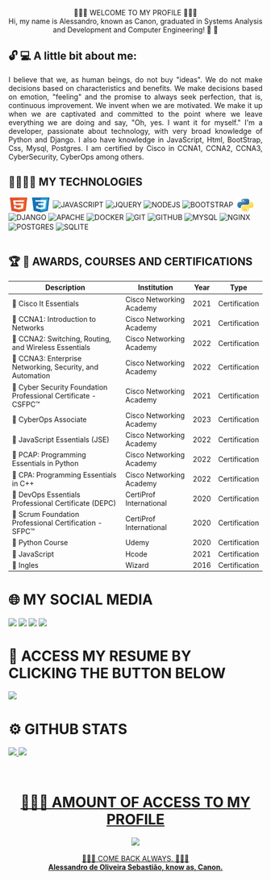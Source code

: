 <div align="center">
  🌟🌟🌟 WELCOME TO MY PROFILE 🌟🌟🌟 <br>
   Hi, my name is Alessandro, known as Canon, graduated in Systems Analysis and Development and Computer Engineering! 👋 💯
</div>

## 🔓 💻 A little bit about me:

<div align="justify">
  <p>
    I believe that we, as human beings, do not buy "ideas". We do not make decisions based on characteristics and benefits. We make decisions based on emotion, "feeling" 
    and the promise to always seek perfection, that is, continuous improvement. We invent when we are motivated. We make it up when we are captivated and committed to the 
    point where we leave everything we are doing and say, "Oh, yes. I want it for myself." I'm a developer, passionate about technology, with very broad knowledge of Python 
    and Django. I also have knowledge in JavaScript, Html, BootStrap, Css, Mysql, Postgres. I am certified by Cisco in CCNA1, CCNA2, CCNA3, CyberSecurity, CyberOps among others.
  </p>
</div>

## 👨🏽‍💻🚀 MY TECHNOLOGIES
  
<div style="display: inline_block">  
  <img align="center" alt="HTML" height="30" width="40" src="https://raw.githubusercontent.com/devicons/devicon/master/icons/html5/html5-original.svg">
  <img align="center" alt="CSS" height="30" width="40" src="https://raw.githubusercontent.com/devicons/devicon/master/icons/css3/css3-original.svg">
  <img align="center" alt="JAVASCRIPT" height="30" width="40" src="https://cdn.jsdelivr.net/gh/devicons/devicon/icons/javascript/javascript-original.svg" />
  <img align="center" alt="JQUERY" height="30" width="40" src="https://cdn.jsdelivr.net/gh/devicons/devicon/icons/jquery/jquery-original.svg" />
  <img align="center" alt="NODEJS" height="30" width="40" src="https://cdn.jsdelivr.net/gh/devicons/devicon/icons/nodejs/nodejs-original.svg" />
  <img align="center" alt="BOOTSTRAP" height="30" width="40" src="https://cdn.jsdelivr.net/gh/devicons/devicon/icons/bootstrap/bootstrap-plain-wordmark.svg" />  
  <img align="center" alt="PYTHON" height="30" width="40" src="https://raw.githubusercontent.com/devicons/devicon/master/icons/python/python-original.svg">
  <img align="center" alt="DJANGO" height="30" width="40" src="https://cdn.jsdelivr.net/gh/devicons/devicon/icons/django/django-plain.svg" />
  <img align="center" alt="APACHE" height="30" width="40" src="https://cdn.jsdelivr.net/gh/devicons/devicon/icons/apache/apache-original.svg" />
  <img align="center" alt="DOCKER" height="30" width="40" src="https://cdn.jsdelivr.net/gh/devicons/devicon/icons/docker/docker-original.svg" />
  <img align="center" alt="GIT" height="30" width="40" src="https://cdn.jsdelivr.net/gh/devicons/devicon/icons/git/git-original.svg" />
  <img align="center" alt="GITHUB" height="30" width="40" src="https://cdn.jsdelivr.net/gh/devicons/devicon/icons/github/github-original.svg" />
  <img align="center" alt="MYSQL" height="30" width="40" src="https://cdn.jsdelivr.net/gh/devicons/devicon/icons/mysql/mysql-original.svg" />
  <img align="center" alt="NGINX" height="30" width="40" src="https://cdn.jsdelivr.net/gh/devicons/devicon/icons/nginx/nginx-original.svg" />
  <img align="center" alt="POSTGRES" height="30" width="40" src="https://cdn.jsdelivr.net/gh/devicons/devicon/icons/postgresql/postgresql-original.svg" />
  <img align="center" alt="SQLITE" height="30" width="40" src="https://cdn.jsdelivr.net/gh/devicons/devicon/icons/sqlite/sqlite-original.svg" />  
</div><br>

## 🏆 🎇 AWARDS, COURSES AND CERTIFICATIONS

Description   | Institution   | Year | Type
--------- | --------- | ------ | ------
🏅 Cisco It Essentials | Cisco Networking Academy | 2021 | Certification
🏅 CCNA1: Introduction to Networks | Cisco Networking Academy | 2021 | Certification
🏅 CCNA2: Switching, Routing, and Wireless Essentials | Cisco Networking Academy | 2022 | Certification
🏅 CCNA3: Enterprise Networking, Security, and Automation | Cisco Networking Academy | 2022 | Certification
🏅 Cyber Security Foundation Professional Certificate - CSFPC™ | Cisco Networking Academy | 2021 | Certification
🏅 CyberOps Associate | Cisco Networking Academy | 2023 | Certification
🏅 JavaScript Essentials (JSE) | Cisco Networking Academy | 2022 | Certification
🏅 PCAP: Programming Essentials in Python | Cisco Networking Academy | 2022 | Certification
🏅 CPA: Programming Essentials in C++ | Cisco Networking Academy | 2022 | Certification
🏅 DevOps Essentials Professional Certificate (DEPC) | CertiProf International | 2020 | Certification
🏅 Scrum Foundation Professional Certification - SFPC™ | CertiProf International | 2020 | Certification
🏅 Python Course | Udemy | 2020 | Certification
🏅 JavaScript | Hcode | 2021 | Certification
🏅 Ingles | Wizard | 2016 | Certification

<div> 
  <h1> 🌐 MY SOCIAL MEDIA </h1>
  <a href="https://www.youtube.com/channel/UCJU_1OmkQXrM4fExi3WJT7w" target="_blank"><img src="https://img.shields.io/badge/YouTube-FF0000?style=for-the-badge&logo=youtube&logoColor=white"     
  target="_blank"></a>
  <a href="https://www.instagram.com/canonpendragonn/" target="_blank"><img src="https://img.shields.io/badge/-Instagram-%23E4405F?style=for-the-badge&logo=instagram&logoColor=white" 
  target="_blank"></a>
  <a href="https://www.linkedin.com/in/alessandro-oliveira-canon-a9099a66" target="_blank"><img src="https://img.shields.io/badge/-LinkedIn-%230077B5?style=for-the-badge&logo=linkedin&logoColor=white" 
  target="_blank"></a> 
  <a href = "mailto:developercanon@gmail.com" target="_blank"><img src="https://img.shields.io/badge/-Gmail-%23333?style=for-the-badge&logo=gmail&logoColor=white" target="_blank"></a>
</div>

<div>
  <h1> 📝 ACCESS MY RESUME BY CLICKING THE BUTTON BELOW </h1>
  <a href="https://canonvortigen.github.io/index.html" type="button" class="btn btn-outline-primary">
    <img src="https://img.shields.io/badge/go-%2300ADD8.svg?style=for-the-badge&logo=go&logoColor=white">
  </a>
</div>

<div>
  <h1> ⚙️ GITHUB STATS </h1>
  <a href="https://github.com/CanonVortigen">
  <img height="170em" src="https://github-readme-stats.vercel.app/api?username=CanonVortigen&show_icons=true&theme=dark&include_all_commits=true&count_private=true"/>
  <img height="170em" src="https://github-readme-stats.vercel.app/api/top-langs/?username=CanonVortigen&layout=compact&langs_count=7&theme=dark"/>
</div>
<br><br> 
   
<div align="center">
  <h1> 🤘🤘🤘 AMOUNT OF ACCESS TO MY PROFILE </h1>
  <p align="center"><img alingn="center" src="https://profile-counter.glitch.me/CanonVortigen/count.svg" /></p>
</div>

<div align="center">
   👀👀👀 COME BACK ALWAYS. 🤝🤝🤝 <br>
  <span><b>Alessandro de Oliveira Sebastião, know as, Canon.</b></span>
</div>



